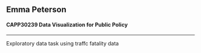 ## Emma Peterson
#### CAPP30239 Data Visualization for Public Policy
***
Exploratory data task using traffc fatality data